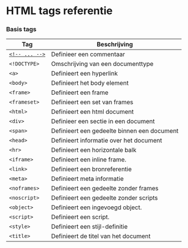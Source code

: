 HTML tags referentie
====================

### Basis tags

| Tag                                          | Beschrijving                                          |
| -------------------------------------------- | ----------------------------------------------------- |
| [`<!-- ... -->`](/info-tags/comment-tag.md)  | Definieer een commentaar                              |
| `<!DOCTYPE>` | Omschrijving van een documenttype |
| `<a>` | Definieert een hyperlink |
| `<body>` | Definieert het body element |
| `<frame>` | Definieert een frame |
| `<frameset>` | Definieert een set van frames |
| `<html>` | Definieert een html document |
| `<div>` | Definieer een sectie in een document |
| `<span>` | Definieert een gedeelte binnen een document |
| `<head>` | Definieert informatie over het document |
| `<hr>` | Definieert een horizontale balk |
| `<iframe>` | Definieert een inline frame. |
| `<link>` | Definieert een bronreferentie |
| `<meta>` | Definieert meta informatie |
| `<noframes>` | Definieert een gedeelte zonder frames |
| `<noscript>` | Definieert een gedeelte zonder scripts |
| `<object>` | Definieert een ingevoegd object. |
| `<script>` | Definieert een script. |
| `<style>` | Definieert een stijl-definitie |
| `<title>` | Definieert de titel van het document |
